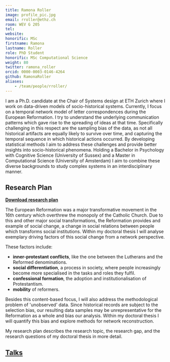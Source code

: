 ```yaml
---
title: Ramona Roller
image: profile_pic.jpg
email: rroller@ethz.ch
room: WEV G 205
tel:
website:
honorific: MSc
firstname: Ramona
lastname: Roller
role: PhD Student
honorific: MSc Computational Science
weight: 80
twitter: ramona_roller
orcid: 0000-0003-0146-4264
github: RamonaRoller
aliases:
    - /team/people/rroller/
---
```


I am a Ph.D. candidate at the Chair of Systems design at ETH Zurich where I work on data-driven models of socio-historical systems.
Currently, I focus on a temporal network model of letter correspondences during the European Reformation.
I try to understand the underlying communication patterns which gave rise to the spreading of ideas at that time.
Specifically challenging in this respect are the sampling bias of the data, as not all historical artifacts are equally likely to survive over time, and capturing the temporal sequence in which historical actions occurred.
By developing statistical methods I aim to address these challenges and provide better insights into socio-historical phenomena.
Holding a Bachelor in Psychology with Cognitive Science (University of Sussex) and a Master in Computational Science (University of Amsterdam) I aim to combine these diverse backgrounds to study complex systems in an interdisciplinary manner.


## Research Plan
<a href="data/RR_research_plan.pdf">**Download research plan**</a>

The European Reformation was a major transformative movement in the 16th century which overthrew the monopoly of the Catholic Church. Due to this and other major social transformations, the Reformation provides and example of social change, a change in social relations between people which transforms social institutions. Within my doctoral thesis I will analyse exemplary driving factors of this social change from a network perspective.

These factors include:
- **inner-protestant conflicts**, like the one between the Lutherans and the Reformed denominations.
- **social differentiation**, a process in society, where people increasingly become more specialised in the tasks and roles they fulfil.
- **confessional formation**, the adoption and institutionalisation of Protestantism.
- **mobility** of reformers.

Besides this content-based focus, I will also address the methodological problem of 'unobserved' data. Since historical records are subject to the selection bias, our resulting data samples may be unrepresentative for the Reformation as a whole and bias our analysis. Within my doctoral thesis I will quantify this bias and explore methods for network reconstruction.

My research plan describes the research topic, the research gap, and the research questions of my doctoral thesis in more detail.


## [Talks](/extra/rr/talks/)
